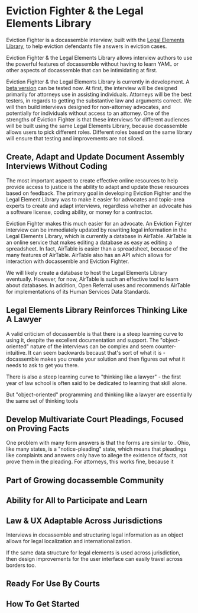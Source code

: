 # Eviction Fighter & the Legal Elements Library

Eviction Fighter is a docassemble interview, built with the [Legal Elements Library](https://airtable.com/invite/l?inviteId=invDTiglUgKBeyNy5&inviteToken=cf1b318b32652b38386f866549ac294575d5dd60833fa8475be30607a6cc23f4), to help eviction defendants file answers in eviction cases.

Eviction Fighter & the Legal Elements Library allows interview authors to use the powerful features of docassemble without having to learn YAML or other aspects of docassemble that can be intimidating at first.

Eviction Fighter & the Legal Elements Library is currently in development.  A [beta version](https://lel.docassemble.community.lawyer/) can be tested now.  At first, the interview will be designed primarily for attorneys use in assisting individuals.  Attorneys will be the best testers, in regards to getting the substantive law and arguments correct.  We will then build interviews designed for non-attorney advocates, and potentially for individuals without access to an attorney.  One of the strengths of Eviction Fighter is that these interviews for different audiences will be built using the same Legal Elements Library, because docassemble allows users to pick different roles.  Different roles based on the same library will ensure that testing and improvements are not siloed.


## Create, Adapt and Update Document Assembly Interviews Without Coding

The most important aspect to create effective online resources to help provide access to justice is the ability to adapt and update those resources based on feedback.  The primary goal in developing Eviction Fighter and the Legal Element Library was to make it easier for advocates and topic-area experts to create and adapt interviews, regardless whether an advocate has a software license, coding ability, or money for a contractor.

Eviction Fighter makes this much easier for an advocate.  An Eviction Fighter interview can be immediately updated by rewriting legal information in the Legal Elements Library, which is currently a database in AirTable.  AirTable is an online service that makes editing a database as easy as editing a spreadsheet.  In fact, AirTable is easier than a spreadsheet, because of the many features of AirTable.  AirTable also has an API which allows for interaction with docassemble and Eviction Fighter.

We will likely create a database to host the Legal Elements Library eventually.  However, for now, AirTable is such an effective tool to learn about databases.  In addition, Open Referral uses and recommends AirTable for implementations of its Human Services Data Standards.

## Legal Elements Library Reinforces Thinking Like A Lawyer

A valid criticism of docassemble is that there is a steep learning curve to using it, despite the excellent documentation and support.  The "object-oriented" nature of the interviews can be complex and seem counter-intuitive.  It can seem backwards becaust that's sort of what it is - docassemble makes you create your solution and then figures out what it needs to ask to get you there.  

There is also a steep learning curve to "thinking like a lawyer" - the first year of law school is often said to be dedicated to learning that skill alone.

But "object-oriented" programming and thinking like a lawyer are essentially the same set of thinking tools

## Develop Multivariate Court Pleadings, Focused on Proving Facts

One problem with many form answers is that the forms are similar to .  Ohio, like many states, is a "notice-pleading" state, which means that pleadings like complaints and answers only have to allege the existence of facts, not prove them in the pleading.  For attorneys, this works fine, because it   

## Part of Growing docassemble Community

## Ability for All to Participate and Learn
## Law & UX Adaptable Across Jurisdictions

Interviews in docassemble and structuring legal information as an object allows for legal localization and internationalization.

If the same data structure for legal elements is used across jurisdiction, then design improvements for the user interface can easily travel across borders too.

## Ready For Use By Courts
## How To Get Started
